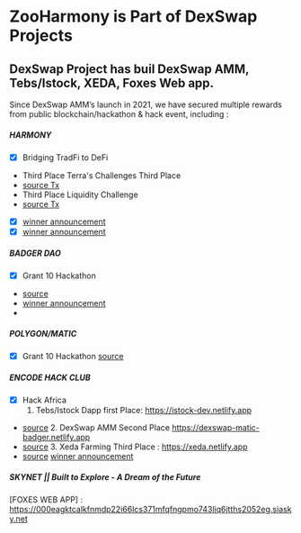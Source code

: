 # ZooHarmony is Part of DexSwap Projects

## DexSwap Project has buil DexSwap AMM, Tebs/Istock, XEDA, Foxes Web app. 

Since DexSwap AMM’s launch in 2021, we have secured multiple rewards from public blockchain/hackathon & hack event, including :

#####  HARMONY
- [x] Bridging TradFi to DeFi
- Third Place Terra's Challenges Third Place 
- [source Tx](https://explorer.harmony.one/tx/0x14eb158d986fac24821b2505bd8639e754cc786ea0eff1045ba8e1d58ef5a27e)
- Third Place Liquidity Challenge 
- [source Tx](https://explorer.harmony.one/tx/0x14eb158d986fac24821b2505bd8639e754cc786ea0eff1045ba8e1d58ef5a27e)
- [x] [winner announcement](https://twitter.com/harmonyprotocol/status/1447654724061122560)
- [x] [winner announcement](https://twitter.com/harmonyprotocol/status/1447654702204678146)

##### BADGER DAO
- [x] Grant 10 Hackathon 
- [source](https://etherscan.io/tx/0x6ed02636accb222d3f6c306bfc715855521a034265d0111cf7a1ff5f21cc39e1)
- [winner announcement](https://gitcoin.co/issue/Badger-Finance/gitcoin/2/100025931) 
- 
##### POLYGON/MATIC
- [x] Grant 10 Hackathon [source](https://etherscan.io/tx/0x6ed02636accb222d3f6c306bfc715855521a034265d0111cf7a1ff5f21cc39e1)

##### ENCODE HACK CLUB
- [x] Hack Africa
   1. Tebs/Istock Dapp first Place: https://istock-dev.netlify.app
- [source](https://polygonscan.com/tx/0xf3b120e0a6ad1bca88479cad3de23edc9eeedb51c21316a9ed7792c84f81f379)
  2. DexSwap AMM Second Place https://dexswap-matic-badger.netlify.app
- [source](https://polygonscan.com/tx/0x7ecf591513a827ed595f93f70cdb704fdfbb12a0747e30d17dabfe804d9d74cc)
  3. Xeda Farming Third Place : https://xeda.netlify.app
- [source](https://polygonscan.com/tx/0xc26c3fa83858df80c2e34973398ba23de4934d787d4d344bc9812e9b9bf7a3fd)
[winner announcement](https://discord.com/channels/705799923014041651/849307831810654228/885218623407398993)

##### SKYNET || Built to Explore - A Dream of the Future
[FOXES WEB APP] : https://000eagktcalkfnmdp22i66lcs371mfqfngpmo743liq6jtths2052eg.siasky.net
